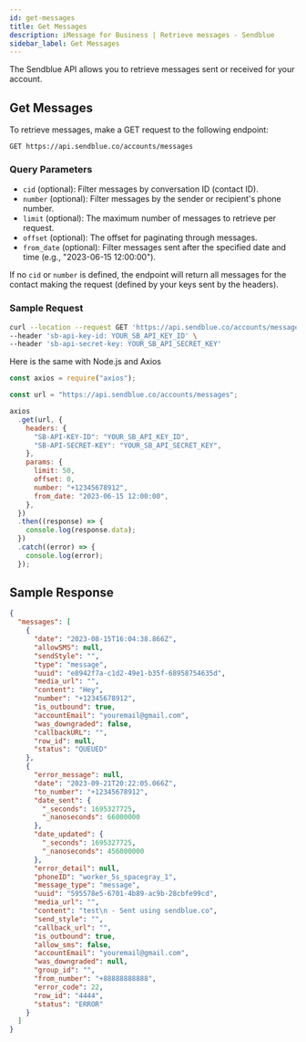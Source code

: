 ```yaml
---
id: get-messages
title: Get Messages
description: iMessage for Business | Retrieve messages - Sendblue
sidebar_label: Get Messages
---
```


The Sendblue API allows you to retrieve messages sent or received for your account.

## Get Messages

To retrieve messages, make a GET request to the following endpoint:

`GET https://api.sendblue.co/accounts/messages`

### Query Parameters

- `cid` (optional): Filter messages by conversation ID (contact ID).
- `number` (optional): Filter messages by the sender or recipient's phone number.
- `limit` (optional): The maximum number of messages to retrieve per request.
- `offset` (optional): The offset for paginating through messages.
- `from_date` (optional): Filter messages sent after the specified date and time (e.g., "2023-06-15 12:00:00").

If no `cid` or `number` is defined, the endpoint will return all messages for the contact making the request (defined by your keys sent by the headers).

### Sample Request

```bash
curl --location --request GET 'https://api.sendblue.co/accounts/messages?limit=50&offset=10&number=+12345678912&from_date=2023-06-15%2012:00:00' \
--header 'sb-api-key-id: YOUR_SB_API_KEY_ID' \
--header 'sb-api-secret-key: YOUR_SB_API_SECRET_KEY'
```

Here is the same with Node.js and Axios

```js
const axios = require("axios");

const url = "https://api.sendblue.co/accounts/messages";

axios
  .get(url, {
    headers: {
      "SB-API-KEY-ID": "YOUR_SB_API_KEY_ID",
      "SB-API-SECRET-KEY": "YOUR_SB_API_SECRET_KEY",
    },
    params: {
      limit: 50,
      offset: 0,
      number: "+12345678912",
      from_date: "2023-06-15 12:00:00",
    },
  })
  .then((response) => {
    console.log(response.data);
  })
  .catch((error) => {
    console.log(error);
  });
```

## Sample Response

```json
{
  "messages": [
    {
      "date": "2023-08-15T16:04:38.866Z",
      "allowSMS": null,
      "sendStyle": "",
      "type": "message",
      "uuid": "e8942f7a-c1d2-49e1-b35f-68958754635d",
      "media_url": "",
      "content": "Hey",
      "number": "+12345678912",
      "is_outbound": true,
      "accountEmail": "youremail@gmail.com",
      "was_downgraded": false,
      "callbackURL": "",
      "row_id": null,
      "status": "QUEUED"
    },
    {
      "error_message": null,
      "date": "2023-09-21T20:22:05.066Z",
      "to_number": "+12345678912",
      "date_sent": {
        "_seconds": 1695327725,
        "_nanoseconds": 66000000
      },
      "date_updated": {
        "_seconds": 1695327725,
        "_nanoseconds": 456000000
      },
      "error_detail": null,
      "phoneID": "worker_5s_spacegray_1",
      "message_type": "message",
      "uuid": "595578e5-6701-4b89-ac9b-28cbfe99cd",
      "media_url": "",
      "content": "test\n - Sent using sendblue.co",
      "send_style": "",
      "callback_url": "",
      "is_outbound": true,
      "allow_sms": false,
      "accountEmail": "youremail@gmail.com",
      "was_downgraded": null,
      "group_id": "",
      "from_number": "+88888888888",
      "error_code": 22,
      "row_id": "4444",
      "status": "ERROR"
    }
  ]
}
```
